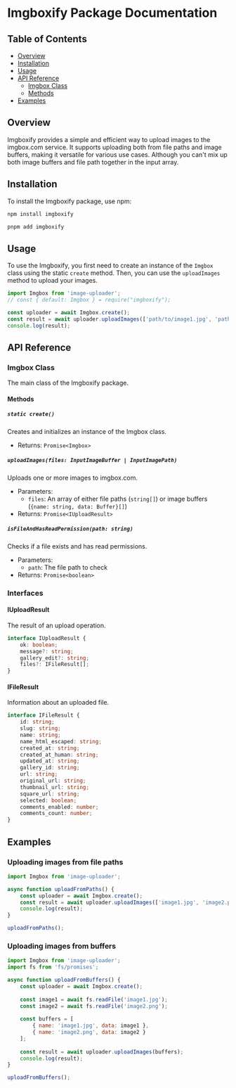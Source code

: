 # Imgboxify Package Documentation

## Table of Contents
- [Overview](#overview)
- [Installation](#installation)
- [Usage](#usage)
- [API Reference](#api-reference)
  - [Imgbox Class](#imgbox-class)
  - [Methods](#methods)
- [Examples](#examples)

## Overview

Imgboxify provides a simple and efficient way to upload images to the imgbox.com service. It supports uploading both from file paths and image buffers, making it versatile for various use cases. Although you can't mix up both image buffers and file path together in the input array.

## Installation

To install the Imgboxify package, use npm:

```bash
npm install imgboxify
```

```bash
pnpm add imgboxify
```

## Usage

To use the Imgboxify, you first need to create an instance of the `Imgbox` class using the static `create` method. Then, you can use the `uploadImages` method to upload your images.

```javascript
import Imgbox from 'image-uploader';
// const { default: Imgbox } = require("imgboxify");

const uploader = await Imgbox.create();
const result = await uploader.uploadImages(['path/to/image1.jpg', 'path/to/image2.png']);
console.log(result);
```

## API Reference

### Imgbox Class

The main class of the Imgboxify package.

#### Methods

##### `static create()`

Creates and initializes an instance of the Imgbox class.

- Returns: `Promise<Imgbox>`

##### `uploadImages(files: InputImageBuffer | InputImagePath)`

Uploads one or more images to imgbox.com.

- Parameters:
  - `files`: An array of either file paths (`string[]`) or image buffers (`{name: string, data: Buffer}[]`)
- Returns: `Promise<IUploadResult>`

##### `isFileAndHasReadPermission(path: string)`

Checks if a file exists and has read permissions.

- Parameters:
  - `path`: The file path to check
- Returns: `Promise<boolean>`

### Interfaces

#### IUploadResult

The result of an upload operation.

```typescript
interface IUploadResult {
    ok: boolean;
    message?: string;
    gallery_edit?: string;
    files?: IFileResult[];
}
```

#### IFileResult

Information about an uploaded file.

```typescript
interface IFileResult {
    id: string;
    slug: string;
    name: string;
    name_html_escaped: string;
    created_at: string;
    created_at_human: string;
    updated_at: string;
    gallery_id: string;
    url: string;
    original_url: string;
    thumbnail_url: string;
    square_url: string;
    selected: boolean;
    comments_enabled: number;
    comments_count: number;
}
```

## Examples

### Uploading images from file paths

```javascript
import Imgbox from 'image-uploader';

async function uploadFromPaths() {
    const uploader = await Imgbox.create();
    const result = await uploader.uploadImages(['image1.jpg', 'image2.png']);
    console.log(result);
}

uploadFromPaths();
```

### Uploading images from buffers

```javascript
import Imgbox from 'image-uploader';
import fs from 'fs/promises';

async function uploadFromBuffers() {
    const uploader = await Imgbox.create();
    
    const image1 = await fs.readFile('image1.jpg');
    const image2 = await fs.readFile('image2.png');
    
    const buffers = [
        { name: 'image1.jpg', data: image1 },
        { name: 'image2.png', data: image2 }
    ];
    
    const result = await uploader.uploadImages(buffers);
    console.log(result);
}

uploadFromBuffers();
```
